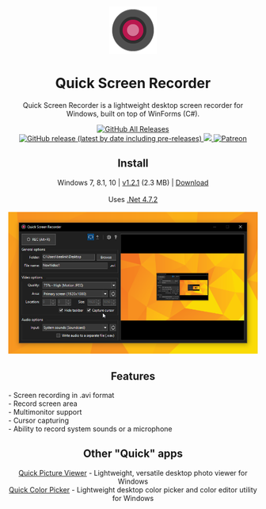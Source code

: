 <p align="center">
  <img src="/quick-screen-recorder/resources/imgs/rec96.png">
</p>
<h1 align="center">Quick Screen Recorder</h1>

<p align="center">
  Quick Screen Recorder is a lightweight desktop screen recorder for Windows, built on top of WinForms (C#).
</p>

<p align="center">
  <a href="https://github.com/ModuleArt/quick-screen-recorder/releases">
    <img alt="GitHub All Releases" src="https://img.shields.io/github/downloads/ModuleArt/quick-screen-recorder/total">
    <img alt="GitHub release (latest by date including pre-releases)" src="https://img.shields.io/github/v/release/moduleart/quick-screen-recorder?include_prereleases">
  </a>
  <a alt="Trello roadmap" href="https://trello.com/b/LFUzVgvI/quick-screen-recorder">
    <img src="https://img.shields.io/badge/planner-trello-%230079BF">
  </a>
  <a alt="Buy ma a coffee" href="https://www.patreon.com/moduleart">
    <img alt="Patreon" src="https://img.shields.io/badge/donate-patreon-%23E85B46">
  </a>
</p>

<h2 align="center">Install</h2>
<p align="center">
  Windows 7, 8.1, 10 | <a href="https://github.com/ModuleArt/quick-screen-recorder/releases/tag/v1.2.1">v1.2.1</a> (2.3 MB) | <a href="https://github.com/ModuleArt/quick-screen-recorder/releases/download/v1.2.1/QuickScreenRecorder-Setup.msi">Download</a><br><br>
  Uses <a href="https://dotnet.microsoft.com/download/dotnet-framework/net472">.Net 4.7.2</a><br><br>
  <img src="/docs/screenshots/main.png">
</p>

<h2 align="center">Features</h2>
- Screen recording in .avi format<br>
- Record screen area<br>
- Multimonitor support<br>
- Cursor capturing<br>
- Ability to record system sounds or a microphone

<h2 align="center">Other "Quick" apps</h2>
<p align="center">
  <a href="https://github.com/ModuleArt/quick-picture-viewer/">Quick Picture Viewer</a> - Lightweight, versatile desktop photo viewer for Windows<br>
  <a href="https://github.com/ModuleArt/quick-color-picker/">Quick Color Picker</a> - Lightweight desktop color picker and color editor utility for Windows
</p>
